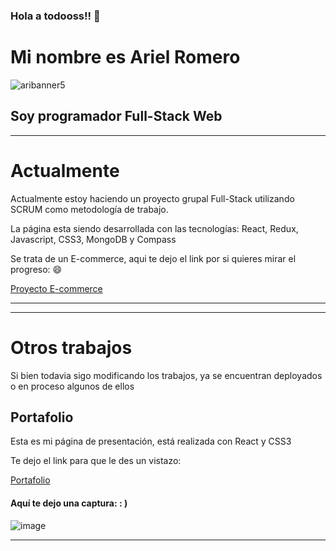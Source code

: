 ### Hola a todooss!!  👋


# Mi nombre es Ariel Romero


![aribanner5](https://user-images.githubusercontent.com/82990938/128881198-4798dc00-a984-427c-84dc-693bc0fc7dbd.png)


  ## Soy programador Full-Stack Web
---
  Actualmente
  ===
  
   Actualmente estoy haciendo un proyecto grupal Full-Stack utilizando SCRUM como metodología de trabajo.

  La página esta siendo desarrollada con las tecnologías:
  React, Redux, Javascript, CSS3, MongoDB y Compass

  Se trata de un E-commerce, aqui te dejo el link por si quieres mirar el progreso: 😄
  
  [Proyecto E-commerce](https://github.com/ArielR25/PG-Ecommerce)
  
---

---
  Otros trabajos
  ===

  Si bien todavia sigo modificando los trabajos, ya se encuentran deployados o en proceso algunos de ellos

  ## Portafolio

  Esta es mi página de presentación, está realizada con React y CSS3

  Te dejo el link para que le des un vistazo:
  
  [Portafolio](https://arielromero-dev.netlify.app/)
  
  
  #### Aquí te dejo una captura: : )
  
  ![image](https://user-images.githubusercontent.com/82990938/128885605-d535abf2-9574-4922-88bd-e0a53c80c9c0.png)

---

